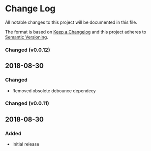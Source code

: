 # Change Log
All notable changes to this project will be documented in this file.

The format is based on [Keep a Changelog](http://keepachangelog.com/)
and this project adheres to [Semantic Versioning](http://semver.org/).

### Changed (v0.0.12)

## 2018-08-30
### Changed
- Removed obsolete debounce dependecy

### Changed (v0.0.11)

## 2018-08-30
### Added
- Initial release